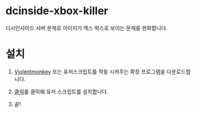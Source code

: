 # dcinside-xbox-killer
디시인사이드 서버 문제로 이미지가 엑스 박스로 보이는 문제를 완화합니다.

# 설치

1. [Violentmonkey](https://violentmonkey.github.io/get-it/) 또는 유저스크립트를 작동 시켜주는 확장 프로그램을 다운로드합니다.

2. [클릭](https://raw.githubusercontent.com/green1052/dcinside-xbox-killer/main/dcinside-xbox-killer.user.js)를 클릭해 유저 스크립트를 설치합니다.

3. 끝!

